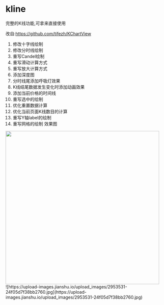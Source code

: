 # kline
完整的K线功能,可拿来直接使用

改自:https://github.com/tifezh/KChartView

1. 修改十字线绘制
2. 修改分时线绘制
3. 重写Candel绘制
4. 重写滑动计算方式
5. 重写放大计算方式
6. 添加深度图
7. 分时线尾添加呼吸灯效果
8. K线结尾数据发生变化时添加动画效果
9. 添加当前价格的时间线
10. 重写选中的绘制
11. 优化重置数据计算
12. 优化当前页面K线数目的计算
13. 重写Y轴label的绘制
14. 重写网格的绘制
效果图




<img src="https://upload-images.jianshu.io/upload_images/2953531-24f05d7f38bb2760.jpg" width="500" hegiht="500" align=center />
![https://upload-images.jianshu.io/upload_images/2953531-24f05d7f38bb2760.jpg](https://upload-images.jianshu.io/upload_images/2953531-24f05d7f38bb2760.jpg)
